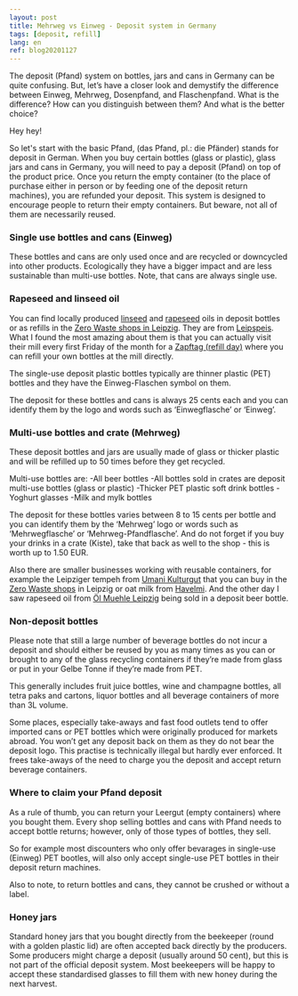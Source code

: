 ```yaml
---
layout: post
title: Mehrweg vs Einweg - Deposit system in Germany
tags: [deposit, refill]
lang: en
ref: blog20201127
---
```


The deposit (Pfand) system on bottles, jars and cans in Germany can be quite confusing. But, let’s have a closer look and demystify the difference between Einweg, Mehrweg, Dosenpfand, and Flaschenpfand. What is the difference? How can you distinguish between them? And what is the better choice?

Hey hey!

So let's start with the basic Pfand, (das Pfand, pl.: die Pfänder) stands for deposit in German. When you buy certain bottles (glass or plastic), glass jars and cans in Germany, you will need to pay a deposit (Pfand) on top of the product price.
Once you return the empty container (to the place of purchase either in person or by feeding one of the deposit return machines), you are refunded your deposit.
This system is designed to encourage people to return their empty containers. But beware, not all of them are necessarily reused.

### Single use bottles and cans (Einweg)

These bottles and cans are only used once and are recycled or downcycled into other products.
Ecologically they have a bigger impact and are less sustainable than multi-use bottles.
Note, that cans are always single use.

### Rapeseed and linseed oil

You can find locally produced [linseed](https://leipspeis.de/portfolio_page/leinoel/) and [rapeseed](https://leipspeis.de/portfolio_page/rapsoel/) oils in deposit bottles or as refills in the [Zero Waste shops in Leipzig](/en/package-free-shopping-in-Leipzig). They are from [Leipspeis](https://leipspeis.de/produkte/). What I found the most amazing about them is that you can actually visit their mill every first Friday of the month for a [Zapftag (refill day)](https://leipspeis.de/event/offene-oelmuehle-zapftag-27/) where you can refill your own bottles at the mill directly.

The single-use deposit plastic bottles typically are thinner plastic (PET) bottles and they have the Einweg-Flaschen symbol on them.

The deposit for these bottles and cans is always 25 cents each and you can identify them by the logo and words such as ‘Einwegflasche’ or ‘Einweg’.

### Multi-use bottles and crate (Mehrweg)

These deposit bottles and jars are usually made of glass or thicker plastic and will be refilled up to 50 times before they get recycled.

Multi-use bottles are:
-All beer bottles
-All bottles sold in crates are deposit multi-use bottles (glass or plastic)
-Thicker PET plastic soft drink bottles
-Yoghurt glasses
-Milk and mylk bottles

The deposit for these bottles varies between 8 to 15 cents per bottle and you can identify them by the ‘Mehrweg’ logo or words such as ‘Mehrwegflasche’ or ‘Mehrweg-Pfandflasche’.
And do not forget if you buy your drinks in a crate (Kiste), take that back as well to the shop - this is worth up to 1.50 EUR.

Also there are smaller businesses working with reusable containers, for example the Leipziger tempeh from [Umani Kulturgut](https://www.umanikulturgut.de/) that you can buy in the [Zero Waste shops](/en/package-free-shopping-in-Leipzig) in Leipzig or oat milk from [Havelmi](https://havelmi.org/).
And the other day I saw rapeseed oil from [Öl Muehle Leipzig](https://leipspeis.de/) being sold in a deposit beer bottle.

### Non-deposit bottles

Please note that still a large number of beverage bottles do not incur a deposit and should either be reused by you as many times as you can or brought to any of the glass recycling containers if they’re made from glass or put in your Gelbe Tonne if they’re made from PET.

This generally includes fruit juice bottles, wine and champagne bottles, all tetra paks and cartons, liquor bottles and all beverage containers of more than 3L volume.

Some places, especially take-aways and fast food outlets tend to offer imported cans or PET bottles which were originally produced for markets abroad. You won’t get any deposit back on them as they do not bear the deposit logo. This practise is technically illegal but hardly ever enforced. It frees take-aways of the need to charge you the deposit and accept return beverage containers.

### Where to claim your Pfand deposit

As a rule of thumb, you can return your Leergut (empty containers) where you bought them.
Every shop selling bottles and cans with Pfand needs to accept bottle returns; however, only of those types of bottles, they sell.

So for example most discounters who only offer bevarages in single-use (Einweg) PET bootles, will also only accept single-use PET bottles in their deposit return machines.

Also to note, to return bottles and cans, they cannot be crushed or without a label.

### Honey jars

Standard honey jars that you bought directly from the beekeeper (round with a golden plastic lid) are often accepted back directly by the producers.
Some producers might charge a deposit (usually around 50 cent), but this is not part of the official deposit system.
Most beekeepers will be happy to accept these standardised glasses to fill them with new honey during the next harvest.
